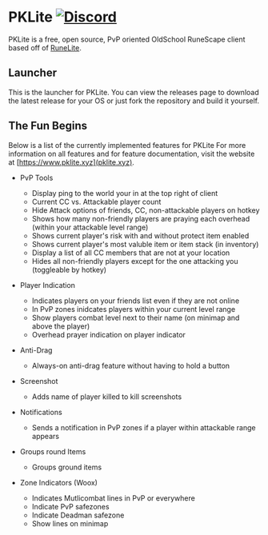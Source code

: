 # PKLite  [![Discord](https://img.shields.io/discord/510866403545317376.svg)](https://discord.gg/Dp3HuFM)

PKLite is a free, open source, PvP oriented OldSchool RuneScape client based off of [RuneLite](https://github.com/runelite/runelite).

## Launcher

This is the launcher for PKLite. You can view the releases page to download the latest release for your OS or just fork the repository
and build it yourself. 

## The Fun Begins

Below is a list of the currently implemented features for PKLite
For more information on all features and for feature documentation, visit the website at [https://www.pklite.xyz](pklite.xyz).

- PvP Tools

    - Display ping to the world your in at the top right of client
    - Current CC vs. Attackable player count
    - Hide Attack options of friends, CC, non-attackable players on hotkey
    - Shows how many non-friendly players are praying each overhead (within your attackable level range)
    - Shows current player's risk with and without protect item enabled
    - Shows current player's most valuble item or item stack (in inventory)
    - Display a list of all CC members that are not at your location
    - Hides all non-friendly players except for the one attacking you (toggleable by hotkey)
    
- Player Indication
    
    - Indicates players on your friends list even if they are not online
    - In PvP zones inidcates players within your current level range
    - Show players combat level next to their name (on minimap and above the player)
    - Overhead prayer indication on player indicator

- Anti-Drag

    - Always-on anti-drag feature without having to hold a button
    
- Screenshot
    
    - Adds name of player killed to kill screenshots
    
- Notifications
    
    - Sends a notification in PvP zones if a player within attackable range appears
    
- Groups round Items

    - Groups ground items 
    
- Zone Indicators (Woox)
    
    - Indicates Mutlicombat lines in PvP or everywhere
    - Indicate PvP safezones
    - Indicate Deadman safezone
    - Show lines on minimap
